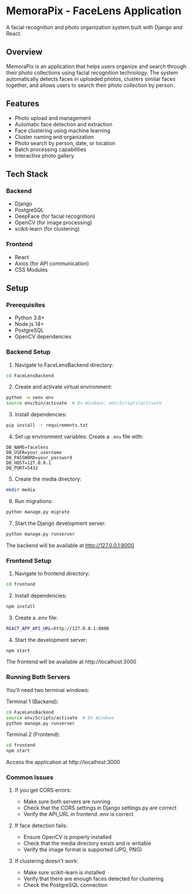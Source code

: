 # MemoraPix - FaceLens Application

A facial recognition and photo organization system built with Django and React.

## Overview

MemoraPix is an application that helps users organize and search through their photo collections using facial recognition technology. The system automatically detects faces in uploaded photos, clusters similar faces together, and allows users to search their photo collection by person.

## Features

- Photo upload and management
- Automatic face detection and extraction
- Face clustering using machine learning
- Cluster naming and organization
- Photo search by person, date, or location
- Batch processing capabilities
- Interactive photo gallery

## Tech Stack

### Backend
- Django
- PostgreSQL
- DeepFace (for facial recognition)
- OpenCV (for image processing)
- scikit-learn (for clustering)

### Frontend
- React
- Axios (for API communication)
- CSS Modules

## Setup

### Prerequisites
- Python 3.8+
- Node.js 14+
- PostgreSQL
- OpenCV dependencies

### Backend Setup

1. Navigate to FaceLensBackend directory:
```bash
cd FaceLensBackend
```

2. Create and activate virtual environment:
```bash
python -m venv env
source env/bin/activate  # On Windows: env\Scripts\activate
```

3. Install dependencies:
```bash
pip install -r requirements.txt
```

4. Set up environment variables:
Create a `.env` file with:
```
DB_NAME=facelens
DB_USER=your_username
DB_PASSWORD=your_password
DB_HOST=127.0.0.1
DB_PORT=5432
```

5. Create the media directory:
```bash
mkdir media
```

6. Run migrations:
```bash
python manage.py migrate
```

7. Start the Django development server:
```bash
python manage.py runserver
```
The backend will be available at http://127.0.0.1:8000

### Frontend Setup

1. Navigate to frontend directory:
```bash
cd frontend
```

2. Install dependencies:
```bash
npm install
```

3. Create a .env file:
```bash
REACT_APP_API_URL=http://127.0.0.1:8000
```

4. Start the development server:
```bash
npm start
```
The frontend will be available at http://localhost:3000

### Running Both Servers

You'll need two terminal windows:

Terminal 1 (Backend):
```bash
cd FaceLensBackend
source env/Scripts/activate  # On Windows
python manage.py runserver
```

Terminal 2 (Frontend):
```bash
cd frontend
npm start
```

Access the application at http://localhost:3000

### Common Issues

1. If you get CORS errors:
   - Make sure both servers are running
   - Check that the CORS settings in Django settings.py are correct
   - Verify the API_URL in frontend .env is correct

2. If face detection fails:
   - Ensure OpenCV is properly installed
   - Check that the media directory exists and is writable
   - Verify the image format is supported (JPG, PNG)

3. If clustering doesn't work:
   - Make sure scikit-learn is installed
   - Verify that there are enough faces detected for clustering
   - Check the PostgreSQL connection

